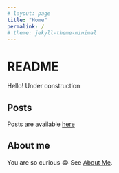 ```yaml
---
# layout: page
title: "Home"
permalink: /
# theme: jekyll-theme-minimal
---
```


# README

Hello! Under construction

## Posts

Posts are available [here](/posts)

## About me

You are so curious 😂
See [About Me](/about).
